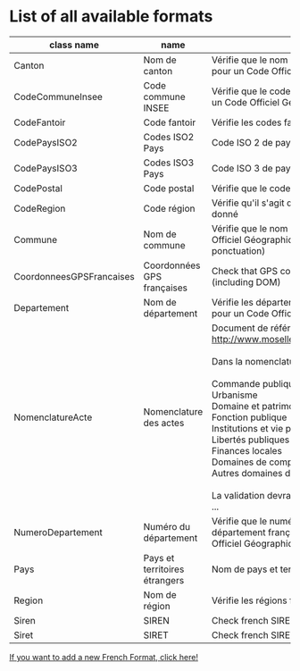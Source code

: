 # List of all available formats

| class name                   | name                   | decription                    |
| ---------------------------- | ---------------------- | ----------------------------- |
| Canton | Nom de canton | Vérifie que le nom de canton est un canton ou pseudo-canton français valide pour un Code Officiel Géographique donné |
| CodeCommuneInsee | Code commune INSEE | Vérifie que le code commune correspond bien à un code commune INSEE pour un Code Officiel Géographique donné |
| CodeFantoir | Code fantoir | Vérifie les codes fantoirs valides |
| CodePaysISO2 | Codes ISO2 Pays | Code ISO 2 de pays pour un Code Officiel Géographique donné |
| CodePaysISO3 | Codes ISO3 Pays | Code ISO 3 de pays pour un Code Officiel Géographique donné |
| CodePostal | Code postal | Vérifie que le code postal est bien un code postal français |
| CodeRegion | Code région | Vérifie qu'il s'agit d'un code région selon le Code Officiel Géographique (cog) donné |
| Commune | Nom de commune | Vérifie que le nom correspond à un nom de commune française pour un Code Officiel Géographique donné(ne vérifie pas l'accentuation, la casse, la ponctuation) |
| CoordonneesGPSFrancaises | Coordonnées GPS françaises | Check that GPS coordinates are in a bounding box approximating France (including DOM) |
| Departement | Nom de département | Vérifie les départements français, collectivités et territoires d'outre-mer valides pour un Code Officiel Géographique donné |
| NomenclatureActe | Nomenclature des actes | Document de référence dans les spécifications SCDL :<br>        http://www.moselle.gouv.fr/content/download/1107/7994/file/nomenclature.pdf<br><br>        Dans la nomenclature Actes, les valeurs avant le '/' sont :<br><br>        Commande publique<br>        Urbanisme<br>        Domaine et patrimoine<br>        Fonction publique<br>        Institutions et vie politique<br>        Libertés publiques et pouvoirs de police<br>        Finances locales<br>        Domaines de compétences par thèmes<br>        Autres domaines de compétences<br><br>        La validation devra accepter minuscules et majuscules, accents et sans accents ... |
| NumeroDepartement | Numéro du département | Vérifie que le numéro de département correspond bien à un numéro de département français, collectivités et territoires d'outre-mer pour un Code Officiel Géographique donné |
| Pays | Pays et territoires étrangers | Nom de pays et territoires étrangers pour un Code Officiel Géographique donné |
| Region | Nom de région | Vérifie les régions françaises valides pour un Code Officiel Géographique donné |
| Siren | SIREN | Check french SIREN number validity, but does not check if SIREN number exists. |
| Siret | SIRET | Check french SIRET number validity, but does not check if SIRET number exists. |

[If you want to add a new French Format, click here!](../CONTRIBUTING.md#implementing-a-new-french-format)